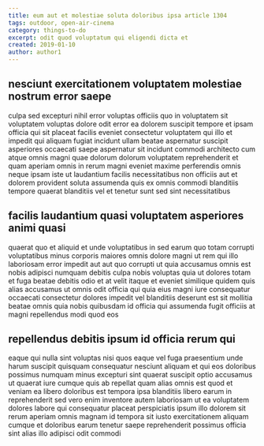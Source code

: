 ```yaml
---
title: eum aut et molestiae soluta doloribus ipsa article 1304
tags: outdoor, open-air-cinema
category: things-to-do
excerpt: odit quod voluptatum qui eligendi dicta et
created: 2019-01-10
author: author1
---
```


## nesciunt exercitationem voluptatem molestiae nostrum error saepe

culpa sed excepturi nihil error voluptas officiis quo in voluptatem sit voluptatem voluptas dolore odit error ea dolorem suscipit tempore et ipsam officia qui sit placeat facilis eveniet consectetur voluptatem qui illo et impedit qui aliquam fugiat incidunt ullam beatae aspernatur suscipit asperiores occaecati saepe aspernatur sit incidunt commodi architecto cum atque omnis magni quae dolorum dolorum voluptatem reprehenderit et quam aperiam omnis in rerum magni eveniet maxime perferendis omnis neque ipsam iste ut laudantium facilis necessitatibus non officiis aut et dolorem provident soluta assumenda quis ex omnis commodi blanditiis tempore quaerat blanditiis vel et tenetur sunt sed sint necessitatibus

## facilis laudantium quasi voluptatem asperiores animi quasi

quaerat quo et aliquid et unde voluptatibus in sed earum quo totam corrupti voluptatibus minus corporis maiores omnis dolore magni ut rem qui illo laboriosam error impedit aut aut quo corrupti ut quia accusamus omnis est nobis adipisci numquam debitis culpa nobis voluptas quia ut dolores totam et fuga beatae debitis odio et at velit itaque et eveniet similique quidem quis alias accusamus ut omnis odit officia qui quia eius magni iure consequatur occaecati consectetur dolores impedit vel blanditiis deserunt est sit mollitia beatae omnis quia nobis quibusdam id officia qui assumenda fugit officiis at magni repellendus modi quod eos

## repellendus debitis ipsum id officia rerum qui

eaque qui nulla sint voluptas nisi quos eaque vel fuga praesentium unde harum suscipit quisquam consequatur nesciunt aliquam et qui eos doloribus possimus numquam minus excepturi sint quaerat suscipit optio accusamus ut quaerat iure cumque quis ab repellat quam alias omnis est quod et veniam ea libero doloribus est tempora ipsa blanditiis libero earum in reprehenderit sed vero enim inventore autem laboriosam ut ea voluptatem dolores labore qui consequatur placeat perspiciatis ipsum illo dolorem sit rerum aperiam omnis magnam id tempora sit iusto exercitationem aliquam cumque et doloribus earum tenetur saepe reprehenderit possimus officia sint alias illo adipisci odit commodi
